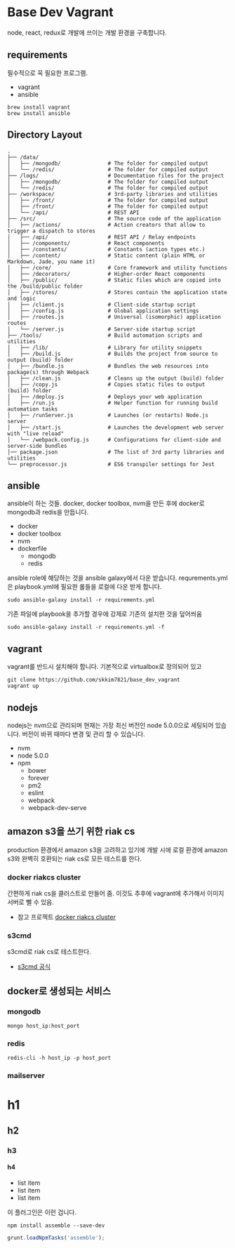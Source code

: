 # Base Dev Vagrant
node, react, redux로 개발에 쓰이는 개발 환경을 구축합니다. 


## requirements
필수적으로 꼭 필요한 프로그램. 

* vagrant
* ansible

```shell
brew install vagrant
brew install ansible
```

## Directory Layout

```
.
├── /data/
│   ├── /mongodb/               # The folder for compiled output
│   └── /redis/					# The folder for compiled output
├── /logs/                      # Documentation files for the project
│   ├── /mongodb/               # The folder for compiled output
│   └── /redis/					# The folder for compiled output
├── /workspace/              	# 3rd-party libraries and utilities
│   ├── /front/               	# The folder for compiled output
│   ├── /front/                 # The folder for compiled output
│   └── /api/					# REST API
├── /src/                       # The source code of the application
│   ├── /actions/               # Action creators that allow to trigger a dispatch to stores
│   ├── /api/                   # REST API / Relay endpoints
│   ├── /components/            # React components
│   ├── /constants/             # Constants (action types etc.)
│   ├── /content/               # Static content (plain HTML or Markdown, Jade, you name it)
│   ├── /core/                  # Core framework and utility functions
│   ├── /decorators/            # Higher-order React components
│   ├── /public/                # Static files which are copied into the /build/public folder
│   ├── /stores/                # Stores contain the application state and logic
│   ├── /client.js              # Client-side startup script
│   ├── /config.js              # Global application settings
│   ├── /routes.js              # Universal (isomorphic) application routes
│   └── /server.js              # Server-side startup script
├── /tools/                     # Build automation scripts and utilities
│   ├── /lib/                   # Library for utility snippets
│   ├── /build.js               # Builds the project from source to output (build) folder
│   ├── /bundle.js              # Bundles the web resources into package(s) through Webpack
│   ├── /clean.js               # Cleans up the output (build) folder
│   ├── /copy.js                # Copies static files to output (build) folder
│   ├── /deploy.js              # Deploys your web application
│   ├── /run.js                 # Helper function for running build automation tasks
│   ├── /runServer.js           # Launches (or restarts) Node.js server
│   ├── /start.js               # Launches the development web server with "live reload"
│   └── /webpack.config.js      # Configurations for client-side and server-side bundles
│── package.json                # The list of 3rd party libraries and utilities
└── preprocessor.js             # ES6 transpiler settings for Jest
```


## ansible 
ansible이 하는 것들. docker, docker toolbox, nvm을 만든 후에 docker로 mongodb과 redis을 만듭니다. 

* docker
* docker toolbox
* nvm
* dockerfile
	- mongodb
	- redis 

ansible role에 해당하는 것을 ansible galaxy에서 다운 받습니다. requrements.yml은 playbook.yml에 필요한 롤들을 로컬에 다운 받게 합니다. 
```shell
sudo ansible-galaxy install -r requirements.yml
```
기존 파일에 playbook을 추가할 경우에 강제로 기존의 설치한 것을 덮어씌움  
```shell
sudo ansible-galaxy install -r requirements.yml -f
```

## vagrant 
vagrant를 반드시 설치해야 합니다. 기본적으로 virtualbox로 정의되어 있고 


```shell
git clone https://github.com/skkim7821/base_dev_vagrant
vagrant up
```


## nodejs
nodejs는 nvm으로 관리되며 현재는 가장 최신 버전인 node 5.0.0으로 세팅되어 있습니다. 버전이 바뀌 때마다 변경 및 관리 할 수 있습니다. 

* nvm
* node 5.0.0
* npm 
	- bower
	- forever
	- pm2
	- eslint
	- webpack
	- webpack-dev-serve


## amazon s3을 쓰기 위한 riak cs
production 환경에서 amazon s3을 고려하고 있기에 개발 시에 로컬 환경에 amazon s3와 완벽히 호환되는 riak cs로 모든 테스트를 한다. 

### docker riakcs cluster
간편하게 riak cs을 클러스트로 만들어 줌. 이것도 추후에 vagrant에 추가해서 이미지 서버로 뺄 수 있음. 

* 참고 프로젝트 [docker riakcs cluster](https://github.com/hectcastro/docker-riak-cs)

### s3cmd
s3cmd로 riak cs로 테스트한다. 

* [s3cmd 공식](http://s3tools.org/s3cmd) 

## docker로 생성되는 서비스
### mongodb
```shell
mongo host_ip:host_port
```

### redis

```shell
redis-cli -h host_ip -p host_port
```
### mailserver 

# h1 

## h2

### h3

#### h4

* list item
* list item
* list item

이 플러그인은 이런 겁니다.

```shell
npm install assemble --save-dev
```

```js
grunt.loadNpmTasks('assemble');
```


